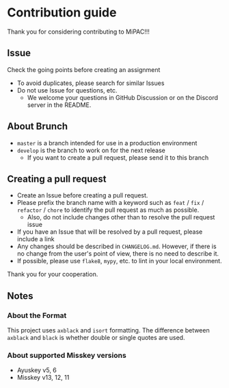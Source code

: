 # Contribution guide

Thank you for considering contributing to MiPAC!!!

## Issue

Check the going points before creating an assignment

- To avoid duplicates, please search for similar Issues
- Do not use Issue for questions, etc.
    - We welcome your questions in GitHub Discussion or on the Discord server in the README.


## About Brunch

- `master` is a branch intended for use in a production environment
- `develop` is the branch to work on for the next release
    - If you want to create a pull request, please send it to this branch

## Creating a pull request

- Create an Issue before creating a pull request.
- Please prefix the branch name with a keyword such as `feat` / `fix` / `refactor` / `chore` to identify the pull request as much as possible.  
    - Also, do not include changes other than to resolve the pull request issue
- If you have an Issue that will be resolved by a pull request, please include a link
- Any changes should be described in `CHANGELOG.md`. However, if there is no change from the user's point of view, there is no need to describe it.
- If possible, please use `flake8`, `mypy`, etc. to lint in your local environment.

Thank you for your cooperation.

## Notes

### About the Format

This project uses `axblack` and `isort` formatting. The difference between `axblack` and `black` is whether double or single quotes are used.

### About supported Misskey versions

- Ayuskey v5, 6
- Misskey v13, 12, 11
